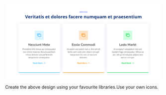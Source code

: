 ![](../Designs/Services.PNG)

Create the above design using your favourite libraries.Use your own icons.